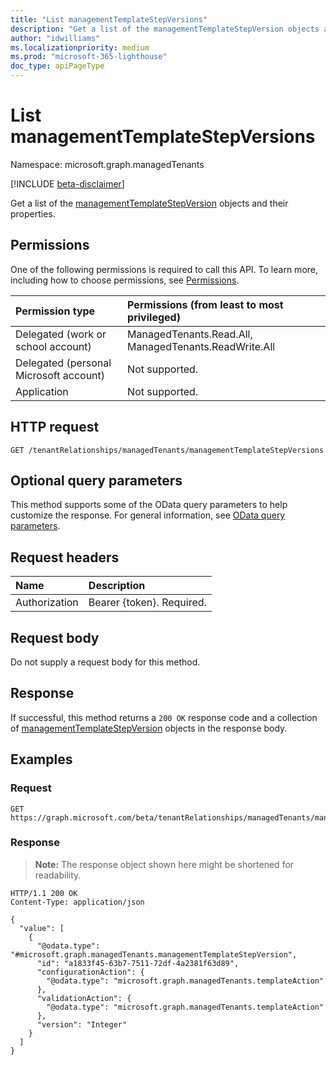 ```yaml
---
title: "List managementTemplateStepVersions"
description: "Get a list of the managementTemplateStepVersion objects and their properties."
author: "idwilliams"
ms.localizationpriority: medium
ms.prod: "microsoft-365-lighthouse"
doc_type: apiPageType
---
```


# List managementTemplateStepVersions
Namespace: microsoft.graph.managedTenants

[!INCLUDE [beta-disclaimer](../../includes/beta-disclaimer.md)]

Get a list of the [managementTemplateStepVersion](../resources/managedtenants-managementtemplatestepversion.md) objects and their properties.

## Permissions
One of the following permissions is required to call this API. To learn more, including how to choose permissions, see [Permissions](/graph/permissions-reference).

|Permission type|Permissions (from least to most privileged)|
|:---|:---|
|Delegated (work or school account)|ManagedTenants.Read.All, ManagedTenants.ReadWrite.All|
|Delegated (personal Microsoft account)|Not supported.|
|Application|Not supported.|

## HTTP request

<!-- {
  "blockType": "ignored"
}
-->
``` http
GET /tenantRelationships/managedTenants/managementTemplateStepVersions
```

## Optional query parameters
This method supports some of the OData query parameters to help customize the response. For general information, see [OData query parameters](/graph/query-parameters).

## Request headers
|Name|Description|
|:---|:---|
|Authorization|Bearer {token}. Required.|

## Request body
Do not supply a request body for this method.

## Response

If successful, this method returns a `200 OK` response code and a collection of [managementTemplateStepVersion](../resources/managedtenants-managementtemplatestepversion.md) objects in the response body.

## Examples

### Request
<!-- {
  "blockType": "request",
  "name": "list_managementtemplatestepversion"
}
-->
``` http
GET https://graph.microsoft.com/beta/tenantRelationships/managedTenants/managementTemplateStepVersions
```


### Response
>**Note:** The response object shown here might be shortened for readability.
<!-- {
  "blockType": "response",
  "truncated": true,
  "@odata.type": "Collection(microsoft.graph.managedTenants.managementTemplateStepVersion)"
}
-->
``` http
HTTP/1.1 200 OK
Content-Type: application/json

{
  "value": [
    {
      "@odata.type": "#microsoft.graph.managedTenants.managementTemplateStepVersion",
      "id": "a1833f45-63b7-7511-72df-4a2381f63d89",
      "configurationAction": {
        "@odata.type": "microsoft.graph.managedTenants.templateAction"
      },
      "validationAction": {
        "@odata.type": "microsoft.graph.managedTenants.templateAction"
      },
      "version": "Integer"
    }
  ]
}
```

